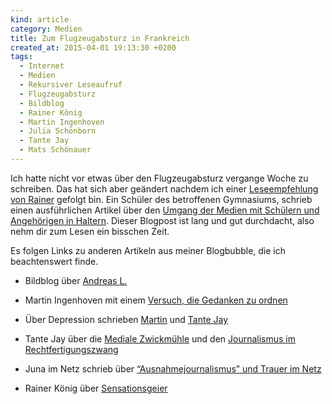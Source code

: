 ```yaml
---
kind: article
category: Medien
title: Zum Flugzeugabsturz in Frankreich
created_at: 2015-04-01 19:13:30 +0200
tags:
  - Internet
  - Medien
  - Rekursiver Leseaufruf
  - Flugzeugabsturz
  - Bildblog
  - Rainer König
  - Martin Ingenhoven
  - Julia Schönborn
  - Tante Jay
  - Mats Schönauer
---
```


Ich hatte nicht vor etwas über den Flugzeugabsturz vergange Woche zu schreiben.
Das hat sich aber geändert nachdem ich einer [Leseempfehlung von Rainer][rk]
gefolgt bin. Ein Schüler des betroffenen Gymnasiums, schrieb einen
ausführlichen Artikel über den [Umgang der Medien mit Schülern und Angehörigen
in Haltern][artikel]. Dieser Blogpost ist lang und gut durchdacht, also nehm
dir zum Lesen ein bisschen Zeit.


[rk]: http://koenig-haunstetten.de/2015/03/30/vom-grenzenlosen-versagen-der-medien/

[artikel]: http://meistergedanke.de/2015/umgang-der-medien-mit-schuelern-und-angehoerigen-in-haltern/43


Es folgen Links zu anderen Artikeln aus meiner Blogbubble, die ich
beachtenswert finde.

* Bildblog über [Andreas L.](http://www.bildblog.de/63749/andreas-l/)

* Martin Ingenhoven mit einem [Versuch, die Gedanken zu ordnen](http://iphelgold.blogspot.de/2015/03/versuch-die-gedanken-zu-ordnen.html)

* Über Depression schrieben [Martin](http://iphelgold.blogspot.de/2015/03/vertrauen-oder-nicht.html) und [Tante Jay](http://www.grabbelkiste.org/2015/03/30/volkskrankheit-depression/)

* Tante Jay über die [Mediale Zwickmühle](http://www.grabbelkiste.org/2015/03/27/mediale-zwickmuehle/) und den [Journalismus im Rechtfertigungszwang](http://www.grabbelkiste.org/2015/03/31/journalismus-im-rechtfertigungszwang/)

* Juna im Netz schrieb über [“Ausnahmejournalismus” und Trauer im Netz](http://www.junaimnetz.de/ausnahmejournalismus-und-trauer-im-netz)

* Rainer König über [Sensationsgeier](http://koenig-haunstetten.de/2015/03/29/sensationsgeier/)
